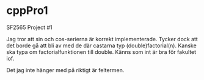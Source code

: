 # cppPro1
SF2565 Project #1

Jag tror att sin och cos-serierna är korrekt implementerade. Tycker dock att det borde gå att bli av med de där castarna typ
(double)factorial(n). Kanske ska typa om factorialfunktionen till double. Känns som int är bra för fakultet iof.

Det jag inte hänger med på riktigt är feltermen. 
